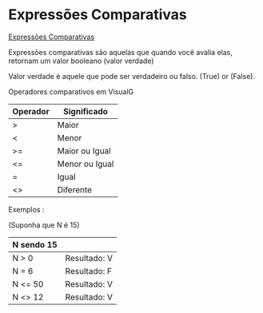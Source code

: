 # Expressões Comparativas 

<a href="/Expressões comparativas/Expressoes_comparativas.alg">Expressões Comparativas</a>

Expressões comparativas são aquelas que quando você avalia elas, retornam um valor booleano (valor verdade)

Valor verdade é aquele que pode ser verdadeiro ou falso. (True) or (False). 

Operadores comparativos em VisualG

| Operador | Significado       |
| -------- | ----------------- |
| >        | Maior             |
| <        | Menor             |
| >=       | Maior ou Igual    |
| <=       | Menor ou Igual    |
| =        | Igual             |
| <>       | Diferente         |

Exemplos  : 

(Suponha que N é 15)
 
| N sendo 15 |                   |
| -------- | ----------------- |
| N > 0    | Resultado: V      |
| N = 6    | Resultado: F      |
| N <= 50  | Resultado: V      |
| N <> 12  | Resultado: V      |



